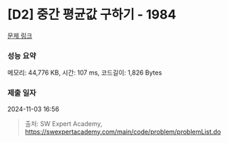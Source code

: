 # [D2] 중간 평균값 구하기 - 1984 

[문제 링크](https://swexpertacademy.com/main/code/problem/problemDetail.do?contestProbId=AV5Pw_-KAdcDFAUq) 

### 성능 요약

메모리: 44,776 KB, 시간: 107 ms, 코드길이: 1,826 Bytes

### 제출 일자

2024-11-03 16:56



> 출처: SW Expert Academy, https://swexpertacademy.com/main/code/problem/problemList.do